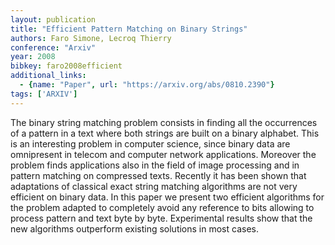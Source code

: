 ```yaml
---
layout: publication
title: "Efficient Pattern Matching on Binary Strings"
authors: Faro Simone, Lecroq Thierry
conference: "Arxiv"
year: 2008
bibkey: faro2008efficient
additional_links:
  - {name: "Paper", url: "https://arxiv.org/abs/0810.2390"}
tags: ['ARXIV']
---
```

The binary string matching problem consists in finding all the occurrences of a
pattern in a text where both strings are built on a binary alphabet. This is an
interesting problem in computer science, since binary data are omnipresent in
telecom and computer network applications. Moreover the problem finds
applications also in the field of image processing and in pattern matching on
compressed texts. Recently it has been shown that adaptations of classical exact
string matching algorithms are not very efficient on binary data. In this paper
we present two efficient algorithms for the problem adapted to completely avoid
any reference to bits allowing to process pattern and text byte by byte.
Experimental results show that the new algorithms outperform existing solutions
in most cases.
